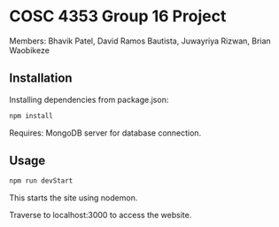 # COSC 4353 Group 16 Project
Members: Bhavik Patel, David Ramos Bautista, Juwayriya Rizwan, Brian Waobikeze

## Installation
Installing dependencies from package.json: 
```bash
npm install
```
Requires: MongoDB server for database connection.

## Usage
```bash
npm run devStart
```
This starts the site using nodemon.

Traverse to localhost:3000 to access the website.
